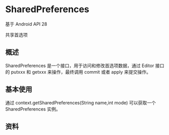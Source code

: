 # SharedPreferences

基于 Android API 28 

共享首选项





## 概述



SharedPreferences 是一个接口，用于访问和修改首选项数据，通过 Editor 接口的 putxxx 和 getxxx 来操作，最终调用 commit 或者 apply 来提交操作。



## 基本使用



通过 context.getSharedPreferences(String name,int mode) 可以获取一个 SharedPreferences 实例。







## 资料

